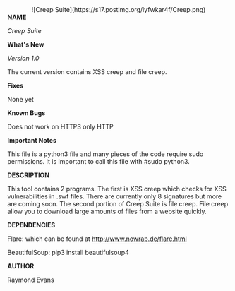 <center>![Creep Suite](https://s17.postimg.org/iyfwkar4f/Creep.png)</center>
  <b>NAME</b>

  <i>Creep Suite</i>

  <b>What's New</b>

  <i>Version 1.0</i>
  
  The current version contains XSS creep and file creep.

  <b>Fixes</b>
  
  None yet

  <b>Known Bugs</b>
  
  Does not work on HTTPS only HTTP

  <b>Important Notes</b>
  
  This file is a python3 file and many pieces of the code require sudo permissions. It is important to call this file with #sudo python3.


  <b>DESCRIPTION</b>
  
  This tool contains 2 programs. The first is XSS creep which checks for XSS vulnerabilities in .swf files. There are currently only 8 signatures but more are coming soon. The second portion of Creep Suite is file creep. File creep allow you to download large amounts of files from a website quickly.

    
  <b>DEPENDENCIES</b>
    
  Flare: which can be found at http://www.nowrap.de/flare.html
  
  BeautifulSoup: pip3 install beautifulsoup4


  <b>AUTHOR</b>
    
  Raymond Evans


